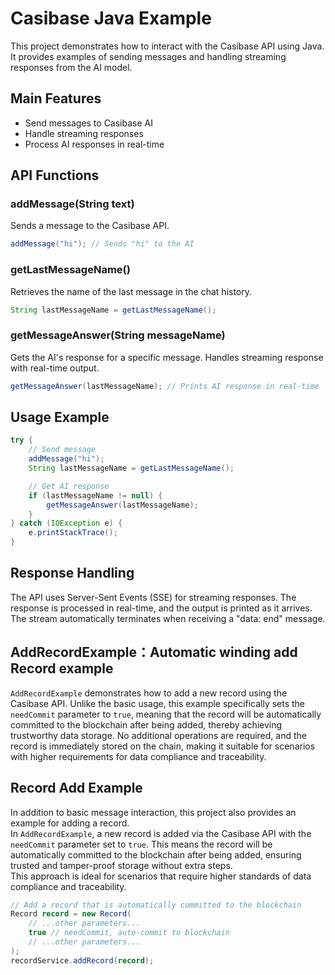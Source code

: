 # Casibase Java Example

This project demonstrates how to interact with the Casibase API using Java. It provides examples of sending messages and handling streaming responses from the AI model.

## Main Features

- Send messages to Casibase AI
- Handle streaming responses
- Process AI responses in real-time

## API Functions

### addMessage(String text)
Sends a message to the Casibase API.
```java
addMessage("hi"); // Sends "hi" to the AI
```

### getLastMessageName()
Retrieves the name of the last message in the chat history.
```java
String lastMessageName = getLastMessageName();
```

### getMessageAnswer(String messageName)
Gets the AI's response for a specific message. Handles streaming response with real-time output.
```java
getMessageAnswer(lastMessageName); // Prints AI response in real-time
```

## Usage Example

```java
try {
    // Send message
    addMessage("hi");
    String lastMessageName = getLastMessageName();

    // Get AI response
    if (lastMessageName != null) {
        getMessageAnswer(lastMessageName);
    }
} catch (IOException e) {
    e.printStackTrace();
}
```

## Response Handling

The API uses Server-Sent Events (SSE) for streaming responses. The response is processed in real-time, and the output is printed as it arrives. The stream automatically terminates when receiving a "data: end" message.

## AddRecordExample：Automatic winding add Record example

`AddRecordExample` demonstrates how to add a new record using the Casibase API. Unlike the basic usage, this example specifically sets the `needCommit` parameter to `true`, meaning that the record will be automatically committed to the blockchain after being added, thereby achieving trustworthy data storage. No additional operations are required, and the record is immediately stored on the chain, making it suitable for scenarios with higher requirements for data compliance and traceability.

## Record Add Example

In addition to basic message interaction, this project also provides an example for adding a record.  
In `AddRecordExample`, a new record is added via the Casibase API with the `needCommit` parameter set to `true`. This means the record will be automatically committed to the blockchain after being added, ensuring trusted and tamper-proof storage without extra steps.  
This approach is ideal for scenarios that require higher standards of data compliance and traceability.

```java
// Add a record that is automatically committed to the blockchain
Record record = new Record(
    // ...other parameters...
    true // needCommit, auto-commit to blockchain
    // ...other parameters...
);
recordService.addRecord(record);
```